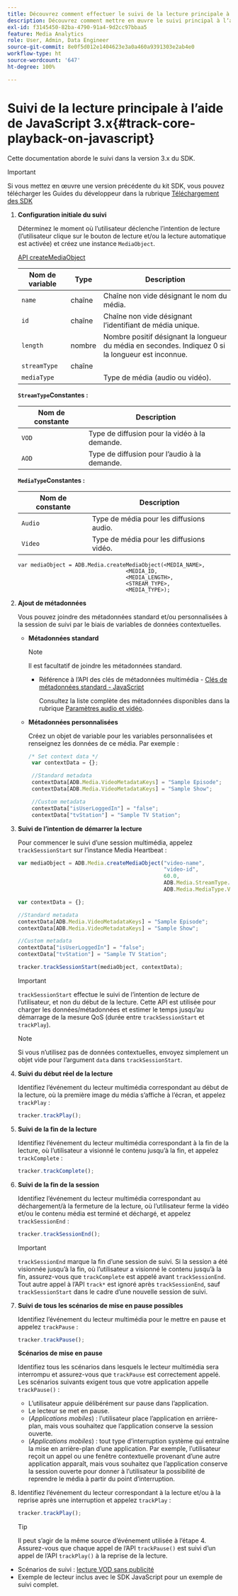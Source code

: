 ```yaml
---
title: Découvrez comment effectuer le suivi de la lecture principale à lʼaide de JavaScript v3.x
description: Découvrez comment mettre en œuvre le suivi principal à lʼaide du SDK Media dans un navigateur à lʼaide des applications JavaScript 3.x.
exl-id: f3145450-82ba-4790-91a4-9d2cc97bbaa5
feature: Media Analytics
role: User, Admin, Data Engineer
source-git-commit: 8e0f5d012e1404623e3a0a460a9391303e2ab4e0
workflow-type: ht
source-wordcount: '647'
ht-degree: 100%

---
```


# Suivi de la lecture principale à l’aide de JavaScript 3.x{#track-core-playback-on-javascript}

Cette documentation aborde le suivi dans la version 3.x du SDK.

>[!IMPORTANT]
> Si vous mettez en œuvre une version précédente du kit SDK, vous pouvez télécharger les Guides du développeur dans la rubrique [Téléchargement des SDK](/help/sdk-implement/download-sdks.md)

1. **Configuration initiale du suivi**

   Déterminez le moment où l’utilisateur déclenche l’intention de lecture (l’utilisateur clique sur le bouton de lecture et/ou la lecture automatique est activée) et créez une instance `MediaObject`.

   [API createMediaObject](https://adobe-marketing-cloud.github.io/media-sdks/reference/javascript/MediaHeartbeat.html#.createMediaObject)

   | Nom de variable | Type | Description |
   | --- | --- | --- |
   | `name` | chaîne | Chaîne non vide désignant le nom du média. |
   | `id` | chaîne | Chaîne non vide désignant l’identifiant de média unique. |
   | `length` | nombre | Nombre positif désignant la longueur du média en secondes. Indiquez 0 si la longueur est inconnue. |
   | `streamType` | chaîne |  |
   | `mediaType` |  | Type de média (audio ou vidéo). |

   **`StreamType`Constantes :**

   | Nom de constante | Description   |
   |---|---|
   | `VOD` | Type de diffusion pour la vidéo à la demande. |
   | `AOD` | Type de diffusion pour l’audio à la demande. |

   **`MediaType`Constantes :**

   | Nom de constante | Description |
   |---|---|
   | `Audio` | Type de média pour les diffusions audio. |
   | `Video` | Type de média pour les diffusions vidéo. |

   ```
   var mediaObject = ADB.Media.createMediaObject(<MEDIA_NAME>,
                                     <MEDIA_ID,
                                     <MEDIA_LENGTH>,
                                     <STREAM_TYPE>,
                                     <MEDIA_TYPE>);
   ```

1. **Ajout de métadonnées**

   Vous pouvez joindre des métadonnées standard et/ou personnalisées à la session de suivi par le biais de variables de données contextuelles.

   * **Métadonnées standard**

      >[!NOTE]
      >
      >Il est facultatif de joindre les métadonnées standard.

      * Référence à l’API des clés de métadonnées multimédia - [Clés de métadonnées standard - JavaScript](https://adobe-marketing-cloud.github.io/media-sdks/reference/javascript)

         Consultez la liste complète des métadonnées disponibles dans la rubrique [Paramètres audio et vidéo](/help/metrics-and-metadata/audio-video-parameters.md).
   * **Métadonnées personnalisées**

      Créez un objet de variable pour les variables personnalisées et renseignez les données de ce média. Par exemple :

      ```js
      /* Set context data */
       var contextData = {};
      
       //Standard metadata
       contextData[ADB.Media.VideoMetadataKeys] = "Sample Episode";
       contextData[ADB.Media.VideoMetadataKeys] = "Sample Show";
      
       //Custom metadata
       contextData["isUserLoggedIn"] = "false";
       contextData["tvStation"] = "Sample TV Station";
      ```


1. **Suivi de l’intention de démarrer la lecture**

   Pour commencer le suivi d’une session multimédia, appelez `trackSessionStart` sur l’instance Media Heartbeat :

   ```js
   var mediaObject = ADB.Media.createMediaObject("video-name",
                                                 "video-id",
                                                 60.0,
                                                 ADB.Media.StreamType.VOD,
                                                 ADB.Media.MediaType.Video);
   
   var contextData = {};
   
   //Standard metadata
   contextData[ADB.Media.VideoMetadataKeys] = "Sample Episode";
   contextData[ADB.Media.VideoMetadataKeys] = "Sample Show";
   
   //Custom metadata
   contextData["isUserLoggedIn"] = "false";
   contextData["tvStation"] = "Sample TV Station";
   
   tracker.trackSessionStart(mediaObject, contextData);
   ```

   >[!IMPORTANT]
   >
   >`trackSessionStart` effectue le suivi de l’intention de lecture de l’utilisateur, et non du début de la lecture. Cette API est utilisée pour charger les données/métadonnées et estimer le temps jusqu’au démarrage de la mesure QoS (durée entre `trackSessionStart` et `trackPlay`).

   >[!NOTE]
   >
   >Si vous n’utilisez pas de données contextuelles, envoyez simplement un objet vide pour l’argument `data` dans `trackSessionStart`.

1. **Suivi du début réel de la lecture**

   Identifiez l’événement du lecteur multimédia correspondant au début de la lecture, où la première image du média s’affiche à l’écran, et appelez `trackPlay` :

   ```js
   tracker.trackPlay();
   ```

1. **Suivi de la fin de la lecture**

   Identifiez l’événement du lecteur multimédia correspondant à la fin de la lecture, où l’utilisateur a visionné le contenu jusqu’à la fin, et appelez `trackComplete` :

   ```js
   tracker.trackComplete();
   ```

1. **Suivi de la fin de la session**

   Identifiez l’événement du lecteur multimédia correspondant au déchargement/à la fermeture de la lecture, où l’utilisateur ferme la vidéo et/ou le contenu média est terminé et déchargé, et appelez `trackSessionEnd` :

   ```js
   tracker.trackSessionEnd();
   ```

   >[!IMPORTANT]
   >
   >`trackSessionEnd` marque la fin d’une session de suivi. Si la session a été visionnée jusqu’à la fin, où l’utilisateur a visionné le contenu jusqu’à la fin, assurez-vous que `trackComplete` est appelé avant `trackSessionEnd`. Tout autre appel à l’API `track*` est ignoré après `trackSessionEnd`, sauf `trackSessionStart` dans le cadre d’une nouvelle session de suivi.

1. **Suivi de tous les scénarios de mise en pause possibles**

   Identifiez l’événement du lecteur multimédia pour le mettre en pause et appelez `trackPause` :

   ```js
   tracker.trackPause();
   ```

   **Scénarios de mise en pause**

   Identifiez tous les scénarios dans lesquels le lecteur multimédia sera interrompu et assurez-vous que `trackPause` est correctement appelé. Les scénarios suivants exigent tous que votre application appelle `trackPause()` :

   * L’utilisateur appuie délibérément sur pause dans l’application.
   * Le lecteur se met en pause.
   * (*Applications mobiles*) : l’utilisateur place l’application en arrière-plan, mais vous souhaitez que l’application conserve la session ouverte.
   * (*Applications mobiles*) : tout type d’interruption système qui entraîne la mise en arrière-plan d’une application. Par exemple, l’utilisateur reçoit un appel ou une fenêtre contextuelle provenant d’une autre application apparaît, mais vous souhaitez que l’application conserve la session ouverte pour donner à l’utilisateur la possibilité de reprendre le média à partir du point d’interruption.

1. Identifiez l’événement du lecteur correspondant à la lecture et/ou à la reprise après une interruption et appelez `trackPlay` :

   ```js
   tracker.trackPlay();
   ```

   >[!TIP]
   >
   >Il peut s’agir de la même source d’événement utilisée à l’étape 4. Assurez-vous que chaque appel de l’API `trackPause()` est suivi d’un appel de l’API `trackPlay()` à la reprise de la lecture.

* Scénarios de suivi : [lecture VOD sans publicité](/help/sdk-implement/tracking-scenarios/vod-no-intrs-details.md)
* Exemple de lecteur inclus avec le SDK JavaScript pour un exemple de suivi complet.
